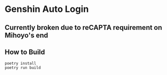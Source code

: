 # Genshin Auto Login

## Currently broken due to reCAPTA requirement on Mihoyo's end

## How to Build

```
poetry install
poetry run build
```
